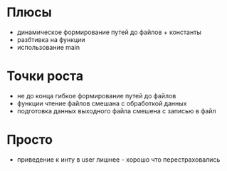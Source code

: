 # Плюсы
* динамическое формирование путей до файлов + константы
* разбтивка на функции
* использование main


# Точки роста
* не до конца гибкое формирование путей до файлов
* функции чтение файлов смешана с обработкой данных
* подготовка данных выходного файла смешена с записью в файл



# Просто
*  приведение к инту в user лишнее - хорошо что перестраховались


